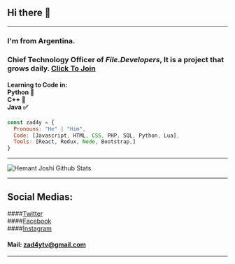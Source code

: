 ## Hi there 👋
***********************************

### I'm from Argentina.
### Chief Technology Officer of _**File.Developers**_, It is a project that grows daily. <a href="https://discord.gg/FeTP4PE">Click To Join</a>

#### Learning to Code in: <br /> Python 🐍 <br /> C++ 💫 <br /> Java ✅


```js
const zad4y = {
  Pronouns: "He" | "Him",
  Code: [Javascript, HTML, CSS, PHP, SQL, Python, Lua],
  Tools: [React, Redux, Node, Bootstrap,]
}

```
***********************************
![Hemant Joshi Github Stats](https://github-readme-stats.vercel.app/api?username=ZAD4YTV&show_icons=true&title_color=fff&icon_color=79ff97&text_color=9f9f9f&bg_color=151515)

***********************************
## Social Medias:

####<a href="https://twitter.com/zad4y">Twitter</a> <br />
####<a href="https://www.facebook.com/zaday.zaday.739/">Facebook</a> <br />
####<a href="https://www.instagram.com/zad4ytv/">Instagram</a> <br />
#### Mail: **zad4ytv@gmail.com**

***********************************
